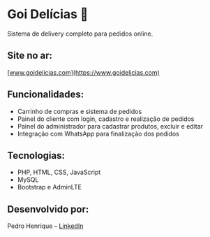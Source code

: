 # Goi Delícias 🍰

Sistema de delivery completo para pedidos online.

##  Site no ar:
[www.goidelicias.com](https://www.goidelicias.com)

##  Funcionalidades:
- Carrinho de compras e sistema de pedidos
- Painel do cliente com login, cadastro e realização de pedidos
- Painel do administrador para cadastrar produtos, excluir e editar
- Integração com WhatsApp para finalização dos pedidos

##  Tecnologias:
- PHP, HTML, CSS, JavaScript
- MySQL
- Bootstrap e AdminLTE

##  Desenvolvido por:
Pedro Henrique – [LinkedIn](https://www.linkedin.com/in/pedro-henrique-10773025a)
